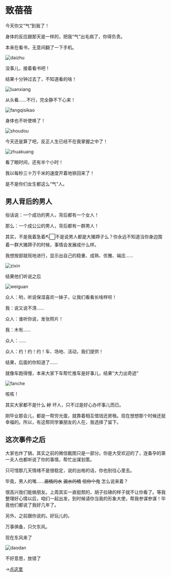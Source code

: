 # 致蓓蓓

今天你又“气”到我了！

身体的反应跟那天是一样的，把我“气”出毛病了，你得负责。

本来在看书，无意间翻了一下手机。

![daizhu](./img/daizhu.gif)

没事儿，接着看书吧！

结果十分钟过去了，不知道看的啥！

![luanxiang](./img/luanxiang.gif)

从头看……不行，完全静不下心来！

![fangqisikao](./img/fangqisikao.gif)

身体也不听使唤了！

![shoudou](./img/shoudou.gif)

今天还是算了吧，反正人生已经不在我掌握之中了！

![zhuakuang](./img/zhuakuang.gif)

看了眼时间，还有半个小时！

我以每秒三十万千米的速度开着地铁回来了！

是不是你们女生都这么“气”人。

## 男人背后的男人

俗话说：一个成功的男人，背后都有一个女人！

那么：一个成公公的男人，背后都有一群男人！

其实，不是我着急着⛏⬜不是说男人都是大猪蹄子么？你永远不知道当你身边围着一群大猪蹄子的时候，事情会发展成什么样。

我想按部就班地进行，显示出自己的稳重、成熟、优雅、端庄……

![zixin](./img/zixin.gif)

结果他们听说之后

![weiguan](./img/weiguan.gif)

众人：哟，听说保湿喜欢一妹子，让我们看看长啥样呗！

我：说又说不清……

众人：谁听你说，发张照片！

我：木有……

众人：……

众人：约！约！约！车、场地、活动，我们提供！

结果，后面的你知道了……

就像车跑得慢，本来大家下车帮忙推车是好事儿，结果“大力出奇迹”

![fanche](./img/fanche.gif)

咳咳！

其实大家都不是什么 ~~好~~ 坏人，只不过是好心办坏事儿而已。

刚毕业那会儿，都是一帮穷光蛋，就靠着相互借钱还房租。现在想想那个时候还挺幸福的。所以，有这帮同学兼朋友的人在，我选择了留下。

## 这次事件之后

大家也炸了锅，其实之前的微信截图只是一部分。你是大受欢迎的了，连备孕的第一夫人也都听说了你的事情，帮忙出谋划策。

只可惜那几天情绪不是很稳定，说的出格的话，你也别往心里去。

毕竟，男人的嘴……~~漏桶的水~~ ~~漏水的桶~~ ~~信你个鬼~~ 怎么说来着？

很高兴我们能做朋友。上周其实一直挺颓的，胡子拉碴的样子就不让你看了。等我整理好心情以后，咱们一起出发，到时候请你当我的形象大使，帮我参谋参谋！毕竟他们都说了我好几年了。

另外，之前跟你说的。好玩儿的。

万事俱备，只欠东风。

现在东风来了

![daodan](./img/daodan.gif)

不好意思，放错了

->[点这里](./tips.md)
